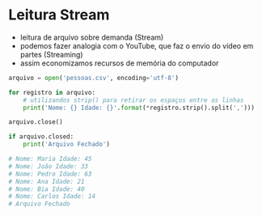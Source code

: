 # Leitura Stream

- leitura de arquivo sobre demanda (Stream)
- podemos fazer analogia com o YouTube, que faz o envio do vídeo em partes (Streaming)
- assim economizamos recursos de memória do computador

````python
arquivo = open('pessoas.csv', encoding='utf-8')

for registro in arquivo:
    # utilizandos strip() para retirar os espaços entre as linhas
    print('Nome: {} Idade: {}'.format(*registro.strip().split(',')))

arquivo.close()

if arquivo.closed:
    print('Arquivo Fechado')

# Nome: Maria Idade: 45
# Nome: João Idade: 33
# Nome: Pedro Idade: 63
# Nome: Ana Idade: 21
# Nome: Bia Idade: 40
# Nome: Carlos Idade: 14
# Arquivo Fechado
````